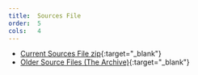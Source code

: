 ```yaml
---
title:  Sources File
order:  5
cols:   4
---
```

- [Current Sources File zip](http://ftp.squeak.org/4.5/SqueakV41.sources.zip){:target="_blank"}
- [Older Source Files (The Archive)](http://ftp.squeak.org/){:target="_blank"}